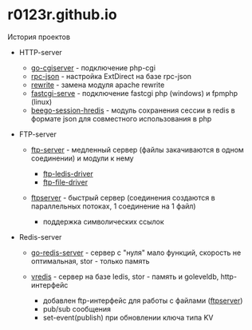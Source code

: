 # r0123r.github.io
История проектов

  - HTTP-server
    - [go-cgiserver](https://github.com/r0123r/go-cgiserver) - подключение php-cgi
    - [rpc-json](https://github.com/r0123r/rpc-json) - настройка ExtDirect на базе rpc-json
    - [rewrite](https://github.com/r0123r/rewrite) - замена модуля apache rewrite
    - [fastcgi-serve](https://github.com/r0123r/fastcgi-serve) - подключение fastcgi php (windows)  и fpmphp (linux)
    - [beego-session-hredis](https://github.com/r0123r/beego-session-hredis) - модуль сохранения сессии в redis в формате json для совместного использования в php

  - FTP-server
    - [ftp-server](https://github.com/r0123r/ftp-server) - медленный сервер (файлы закачиваются в одном соединении) и модули к нему
      - [ftp-ledis-driver](https://github.com/r0123r/ftp-ledis-driver)
      - [ftp-file-driver](https://github.com/r0123r/ftp-file-driver)
      
    - [ftpserver](https://github.com/r0123r/ftpserver) - быстрый сервер (соединения создаются в параллельных потоках, 1 соединение на 1 файл) 
      - поддержка символических ссылок
    
  - Redis-server
    - [go-redis-server](https://github.com/r0123r/go-redis-server) - сервер с "нуля" мало функций, скорость не оптимальная, stor - только память
    
    - [vredis](https://github.com/r0123r/vredis) - сервер на базе ledis, stor - память и goleveldb, http-интерфейс
      - добавлен ftp-интерфейс для работы с файлами ([ftpserver](https://github.com/r0123r/ftpserver))
      - pub/sub сообщения
      - set-event(publish) при обновлении ключа типа KV
